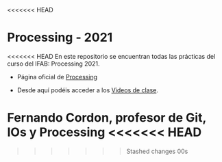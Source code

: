 <<<<<<< HEAD
# Processing - 2021

<<<<<<< HEAD
En este repositorio se encuentran todas las prácticas del curso del IFAB: Processing 2021.

* Página oficial de [Processing](https://processing.org)

* Desde aquí podéis acceder a los [Videos de clase](https://vimeopro.com/user37418220/processing-git).  

**Fernando Cordon**, profesor de Git, IOs y Processing
<<<<<<< HEAD
=======
>>>>>>> Stashed changes
>>>>>>> 00s
